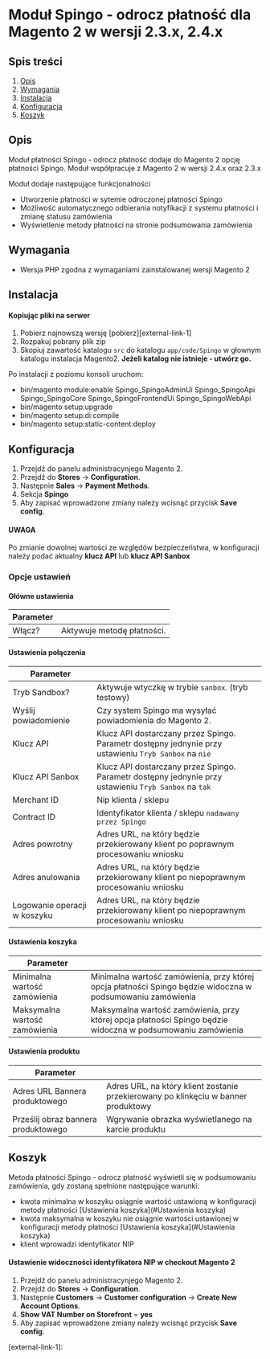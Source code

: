 # Moduł Spingo - odrocz płatność dla Magento 2 w wersji 2.3.x, 2.4.x

## Spis treści

1. [Opis](#opis)
2. [Wymagania](#wymagania)
3. [Instalacja](#instalacja)
4. [Konfiguracja](#konfiguracja)
5. [Koszyk](#koszyk)

## Opis
Moduł płatności Spingo - odrocz płatność dodaje do Magento 2 opcję płatności Spingo.
Moduł współpracuje z Magento 2 w wersji 2.4.x oraz 2.3.x

Moduł dodaje następujące funkcjonalności
* Utworzenie płatności w sytemie odroczonej płatności Spingo
* Możliwość automatycznego odbierania notyfikacji z systemu płatności i zmianę statusu zamówienia
* Wyświetlenie metody płatności na stronie podsumowania zamówienia

## Wymagania
* Wersja PHP zgodna z wymaganiami zainstalowanej wersji Magento 2

## Instalacja
#### Kopiując pliki na serwer
1. Pobierz najnowszą wersję [pobierz][external-link-1]
2. Rozpakuj pobrany plik zip
3. Skopiuj zawartość katalogu `src` do katalogu `app/code/Spingo` w głownym katalogu instalacja Magento2. **Jeżeli katalog nie istnieje - utwórz go.**

Po instalacji z poziomu konsoli uruchom:
* bin/magento module:enable Spingo_SpingoAdminUi Spingo_SpingoApi Spingo_SpingoCore Spingo_SpingoFrontendUi Spingo_SpingoWebApi
* bin/magento setup:upgrade
* bin/magento setup:di:compile
* bin/magento setup:static-content:deploy

## Konfiguracja
1. Przejdź do panelu administracynjego Magento 2.
2. Przejdź do  **Stores** -> **Configuration**.
3. Następnie **Sales** -> **Payment Methods**.
4. Sekcja **Spingo**
5. Aby zapisać wprowadzone zmiany należy wcisnąć przycisk **Save config**.

#### UWAGA
Po zmianie dowolnej wartości ze względów bezpieczeństwa, w konfiguracji należy podać aktualny **klucz API** lub **klucz API Sanbox**

### Opcje ustawień
#### Główne ustawienia
| Parameter |                            |
|-----------|----------------------------|
| Włącz?    | Aktywuje metodę płatności. |

#### Ustawienia połączenia
| Parameter                    |                                                                                                       |
|------------------------------|-------------------------------------------------------------------------------------------------------|
| Tryb Sandbox?                | Aktywuje wtyczkę w trybie `sanbox`. (tryb testowy)                                                    |
| Wyślij powiadomienie         | Czy system Spingo ma wysyłać powiadomienia do Magento 2.                                              |
| Klucz API                    | Klucz API dostarczany przez Spingo. Parametr dostępny jednynie przy ustawieniu `Tryb Sanbox` na `nie` |
| Klucz API Sanbox             | Klucz API dostarczany przez Spingo. Parametr dostępny jednynie przy ustawieniu `Tryb Sanbox` na `tak` |
| Merchant ID                  | Nip klienta / sklepu                                                                                  |
| Contract ID                  | Identyfikator klienta / sklepu `nadawany przez Spingo`                                                |
| Adres powrotny               | Adres URL, na który będzie przekierowany klient po poprawnym procesowaniu wniosku                     |
| Adres anulowania             | Adres URL, na który będzie przekierowany klient po niepoprawnym procesowaniu wniosku                  |
| Logowanie operacji w koszyku | Adres URL, na który będzie przekierowany klient po niepoprawnym procesowaniu wniosku                  |

#### Ustawienia koszyka
| Parameter                     |                                                                                                             |
|-------------------------------|-------------------------------------------------------------------------------------------------------------|
| Minimalna wartość zamówienia  | Minimalna wartość zamówienia, przy której opcja płatności Spingo będzie widoczna w podsumowaniu zamówienia  |
| Maksymalna wartość zamówienia | Maksymalna wartość zamówienia, przy której opcja płatności Spingo będzie widoczna w podsumowaniu zamówienia |

#### Ustawienia produktu
| Parameter                           |                                                                                    |
|-------------------------------------|------------------------------------------------------------------------------------|
| Adres URL Bannera produktowego      | Adres URL, na który klient zostanie przekierowany po klinkęciu w banner produktowy |
| Prześlij obraz bannera produktowego | Wgrywanie obrazka wyświetlanego na karcie produktu                                 |

## Koszyk
Metoda płatności Spingo - odrocz płatność wyświetli się w podsumowaniu zamówienia, gdy zostaną spełnione następujące warunki:
* kwota minimalna w koszyku osiągnie wartość ustawioną w konfiguracji metody płatności [Ustawienia koszyka](#Ustawienia koszyka)
* kwota maksymalna w koszyku nie osiągnie wartości ustawionej w konfiguracji metody płatności [Ustawienia koszyka](#Ustawienia koszyka)
* klient wprowadzi identyfikator NIP

#### Ustawienie widoczności identyfikatora NIP w checkout Magento 2
1. Przejdź do panelu administracynjego Magento 2.
2. Przejdź do  **Stores** -> **Configuration**.
3. Następnie **Customers** -> **Customer configuration** -> **Create New Account Options**.
4. **Show VAT Number on Storefront** = **yes**
5. Aby zapisać wprowadzone zmiany należy wcisnąć przycisk **Save config**.


<!--external links:-->
[external-link-1]: 
